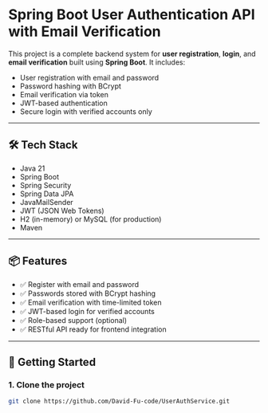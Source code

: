 # Spring Boot User Authentication API with Email Verification

This project is a complete backend system for **user registration**, **login**, and **email verification** built using **Spring Boot**. It includes:

- User registration with email and password
- Password hashing with BCrypt
- Email verification via token
- JWT-based authentication
- Secure login with verified accounts only

---

## 🛠️ Tech Stack

- Java 21
- Spring Boot
- Spring Security
- Spring Data JPA
- JavaMailSender
- JWT (JSON Web Tokens)
- H2 (in-memory) or MySQL (for production)
- Maven

---

## 📦 Features

- ✅ Register with email and password
- ✅ Passwords stored with BCrypt hashing
- ✅ Email verification with time-limited token
- ✅ JWT-based login for verified accounts
- ✅ Role-based support (optional)
- ✅ RESTful API ready for frontend integration

---

## 🚀 Getting Started

### 1. Clone the project

```bash
git clone https://github.com/David-Fu-code/UserAuthService.git
